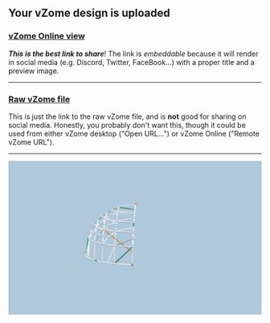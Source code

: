 ## Your vZome design is uploaded

### [vZome Online view][embed]

***This is the best link to share***!  The link is *embeddable* because it will render in social media (e.g. Discord, Twitter, FaceBook...) with a proper title and a preview image.

---

### [Raw vZome file][raw]

This is just the link to the raw vZome file, and is **not** good for
sharing on social media.
Honestly, you probably don't want this, though it could be used from either
vZome desktop ("Open URL...") or vZome Online ("Remote vZome URL").

---

![Image](<Spherical-Octant.png>)


[embed]: <https://vzome.com/app/embed.py?url=https://raw.githubusercontent.com/John-Kostick/vzome-sharing/main/2021/07/16/13-05-44-Spherical-Octant/Spherical-Octant.vZome>
[raw]: <https://raw.githubusercontent.com/John-Kostick/vzome-sharing/main/2021/07/16/13-05-44-Spherical-Octant/Spherical-Octant.vZome>
